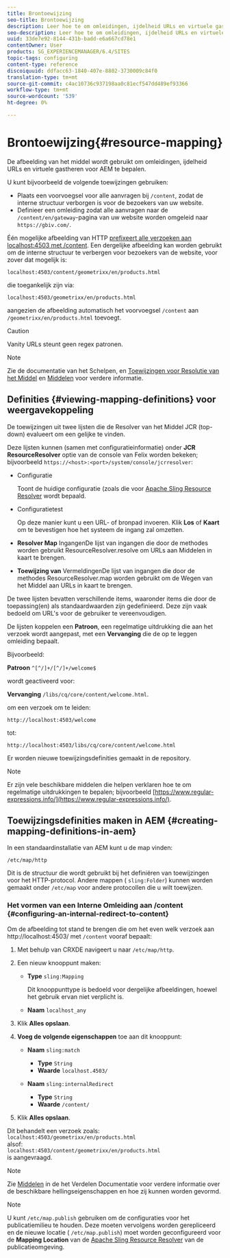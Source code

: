 ```yaml
---
title: Brontoewijzing
seo-title: Brontoewijzing
description: Leer hoe te om omleidingen, ijdelheid URLs en virtuele gastheren voor AEM te bepalen door middel van middeltoewijzing.
seo-description: Leer hoe te om omleidingen, ijdelheid URLs en virtuele gastheren voor AEM te bepalen door middel van middeltoewijzing.
uuid: 33de7e92-8144-431b-badd-e6a667cd78e1
contentOwner: User
products: SG_EXPERIENCEMANAGER/6.4/SITES
topic-tags: configuring
content-type: reference
discoiquuid: ddfacc63-1840-407e-8802-3730009c84f0
translation-type: tm+mt
source-git-commit: c4ac10736c937198aa0c81ecf547dd489ef93366
workflow-type: tm+mt
source-wordcount: '539'
ht-degree: 0%

---
```



# Brontoewijzing{#resource-mapping}

De afbeelding van het middel wordt gebruikt om omleidingen, ijdelheid URLs en virtuele gastheren voor AEM te bepalen.

U kunt bijvoorbeeld de volgende toewijzingen gebruiken:

* Plaats een voorvoegsel voor alle aanvragen bij `/content`, zodat de interne structuur verborgen is voor de bezoekers van uw website.
* Definieer een omleiding zodat alle aanvragen naar de `/content/en/gateway`-pagina van uw website worden omgeleid naar `https://gbiv.com/`.

Één mogelijke afbeelding van HTTP [prefixeert alle verzoeken aan localhost:4503 met /content](#configuring-an-internal-redirect-to-content). Een dergelijke afbeelding kan worden gebruikt om de interne structuur te verbergen voor bezoekers van de website, voor zover dat mogelijk is:

`localhost:4503/content/geometrixx/en/products.html`

die toegankelijk zijn via:

`localhost:4503/geometrixx/en/products.html`

aangezien de afbeelding automatisch het voorvoegsel `/content` aan `/geometrixx/en/products.html` toevoegt.

>[!CAUTION]
>
>Vanity URLs steunt geen regex patronen.

>[!NOTE]
>
>Zie de documentatie van het Schelpen, en [Toewijzingen voor Resolutie van het Middel](https://sling.apache.org/site/resources.html) en [Middelen](https://sling.apache.org/site/mappings-for-resource-resolution.html) voor verdere informatie.

## Definities {#viewing-mapping-definitions} voor weergavekoppeling

De toewijzingen uit twee lijsten die de Resolver van het Middel JCR (top-down) evalueert om een gelijke te vinden.

Deze lijsten kunnen (samen met configuratieinformatie) onder **JCR ResourceResolver** optie van de console van Felix worden bekeken; bijvoorbeeld `https://<host>:<port>/system/console/jcrresolver`:

* Configuratie

   Toont de huidige configuratie (zoals die voor [Apache Sling Resource Resolver](/help/sites-deploying/osgi-configuration-settings.md) wordt bepaald.

* Configuratietest

   Op deze manier kunt u een URL- of bronpad invoeren. Klik **Los** of **Kaart** om te bevestigen hoe het systeem de ingang zal omzetten.

* **Resolver Map**
IngangenDe lijst van ingangen die door de methodes worden gebruikt ResourceResolver.resolve om URLs aan Middelen in kaart te brengen.

* **Toewijzing van**
VermeldingenDe lijst van ingangen die door de methodes ResourceResolver.map worden gebruikt om de Wegen van het Middel aan URLs in kaart te brengen.

De twee lijsten bevatten verschillende items, waaronder items die door de toepassing(en) als standaardwaarden zijn gedefinieerd. Deze zijn vaak bedoeld om URL&#39;s voor de gebruiker te vereenvoudigen.

De lijsten koppelen een **Patroon**, een regelmatige uitdrukking die aan het verzoek wordt aangepast, met een **Vervanging** die de op te leggen omleiding bepaalt.

Bijvoorbeeld:

**Patroon** `^[^/]+/[^/]+/welcome$`

wordt geactiveerd voor:

**Vervanging** `/libs/cq/core/content/welcome.html`.

om een verzoek om te leiden:

`http://localhost:4503/welcome`

tot:

`http://localhost:4503/libs/cq/core/content/welcome.html`

Er worden nieuwe toewijzingsdefinities gemaakt in de repository.

>[!NOTE]
>
>Er zijn vele beschikbare middelen die helpen verklaren hoe te om regelmatige uitdrukkingen te bepalen; bijvoorbeeld [https://www.regular-expressions.info/](https://www.regular-expressions.info/).

## Toewijzingsdefinities maken in AEM {#creating-mapping-definitions-in-aem}

In een standaardinstallatie van AEM kunt u de map vinden:

`/etc/map/http`

Dit is de structuur die wordt gebruikt bij het definiëren van toewijzingen voor het HTTP-protocol. Andere mappen ( `sling:Folder`) kunnen worden gemaakt onder `/etc/map` voor andere protocollen die u wilt toewijzen.

### Het vormen van een Interne Omleiding aan /content {#configuring-an-internal-redirect-to-content}

Om de afbeelding tot stand te brengen die om het even welk verzoek aan http://localhost:4503/ met `/content` vooraf bepaalt:

1. Met behulp van CRXDE navigeert u naar `/etc/map/http`.

1. Een nieuw knooppunt maken:

   * **Type** `sling:Mapping`

      Dit knooppunttype is bedoeld voor dergelijke afbeeldingen, hoewel het gebruik ervan niet verplicht is.

   * **Naam** `localhost_any`

1. Klik **Alles opslaan**.
1. **Voeg de volgende eigenschappen** toe aan dit knooppunt:

   * **Naam** `sling:match`

      * **Type** `String`
      * **Waarde** `localhost.4503/`
   * **Naam** `sling:internalRedirect`

      * **Type** `String`
      * **Waarde** `/content/`


1. Klik **Alles opslaan**.

Dit behandelt een verzoek zoals:\
`localhost:4503/geometrixx/en/products.html`\
alsof:\
`localhost:4503/content/geometrixx/en/products.html`\
is aangevraagd.

>[!NOTE]
>
>Zie [Middelen](https://sling.apache.org/site/mappings-for-resource-resolution.html) in de het Verdelen Documentatie voor verdere informatie over de beschikbare hellingseigenschappen en hoe zij kunnen worden gevormd.

>[!NOTE]
>
>U kunt `/etc/map.publish` gebruiken om de configuraties voor het publicatiemilieu te houden. Deze moeten vervolgens worden gerepliceerd en de nieuwe locatie ( `/etc/map.publish`) moet worden geconfigureerd voor de **Mapping Location** van de [Apache Sling Resource Resolver](/help/sites-deploying/osgi-configuration-settings.md#apacheslingresourceresolver) van de publicatieomgeving.

